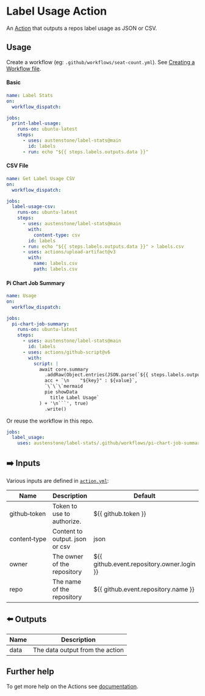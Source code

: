 # Label Usage Action

An [Action](https://docs.github.com/en/actions) that outputs a repos label usage as JSON or CSV.

## Usage
Create a workflow (eg: `.github/workflows/seat-count.yml`). See [Creating a Workflow file](https://help.github.com/en/articles/configuring-a-workflow#creating-a-workflow-file).

<!-- 
### PAT(Personal Access Token)

You will need to [create a PAT(Personal Access Token)](https://github.com/settings/tokens/new?scopes=admin:org) that has `admin:org` access.

Add this PAT as a secret so we can use it as input `github-token`, see [Creating encrypted secrets for a repository](https://docs.github.com/en/enterprise-cloud@latest/actions/security-guides/encrypted-secrets#creating-encrypted-secrets-for-a-repository). 
### Organizations

If your organization has SAML enabled you must authorize the PAT, see [Authorizing a personal access token for use with SAML single sign-on](https://docs.github.com/en/enterprise-cloud@latest/authentication/authenticating-with-saml-single-sign-on/authorizing-a-personal-access-token-for-use-with-saml-single-sign-on).
-->

#### Basic
```yml
name: Label Stats
on:
  workflow_dispatch:

jobs:
  print-label-usage:
    runs-on: ubuntu-latest
    steps:
      - uses: austenstone/label-stats@main
        id: labels
      - run: echo "${{ steps.labels.outputs.data }}"
```

#### CSV File
```yml
name: Get Label Usage CSV
on:
  workflow_dispatch:

jobs:
  label-usage-csv:
    runs-on: ubuntu-latest
    steps:
      - uses: austenstone/label-stats@main
        with:
          content-type: csv
        id: labels
      - run: echo "${{ steps.labels.outputs.data }}" > labels.csv
      - uses: actions/upload-artifact@v3
        with:
          name: labels.csv
          path: labels.csv

```

#### Pi Chart Job Summary
```yml
name: Usage
on:
  workflow_dispatch:

jobs:
  pi-chart-job-summary:
    runs-on: ubuntu-latest
    steps:
      - uses: austenstone/label-stats@main
        id: labels
      - uses: actions/github-script@v6
        with:
          script: |
            await core.summary
              .addRaw(Object.entries(JSON.parse(`${{ steps.labels.outputs.data }}`)).reduce((acc, [key, value]) =>
              acc + `\n    "${key}" : ${value}`,
              `\`\`\`mermaid
              pie showData
                title Label Usage`
            ) + '\n```', true)
              .write()
```

Or reuse the workflow in this repo.

```yml
jobs:
  label_usage:
    uses: austenstone/label-stats/.github/workflows/pi-chart-job-summary.yml@main
```

## ➡️ Inputs
Various inputs are defined in [`action.yml`](action.yml):

| Name | Description | Default |
| --- | - | - |
| github&#x2011;token | Token to use to authorize. | ${{&nbsp;github.token&nbsp;}} |
| content&#x2011;type | Content to output. json or csv | json |
| owner | The owner of the repository | ${{ github.event.repository.owner.login }} |
| repo | The name of the repository | ${{ github.event.repository.name }} |


## ⬅️ Outputs
| Name | Description |
| --- | - |
| data | The data output from the action |

## Further help
To get more help on the Actions see [documentation](https://docs.github.com/en/actions).
